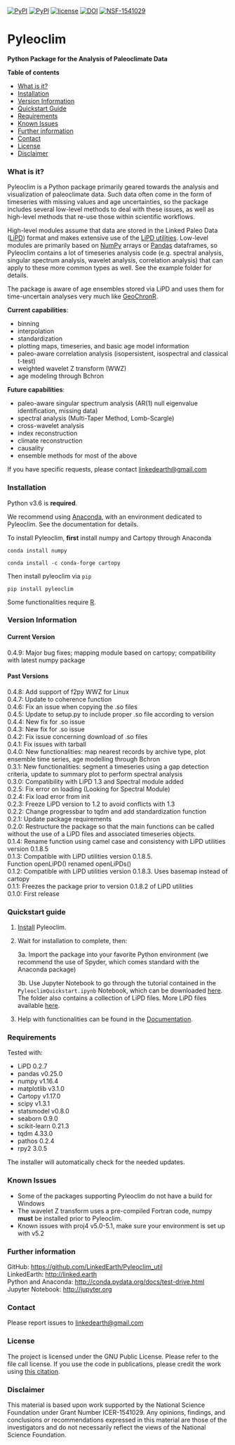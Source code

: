 <!---[![PyPI](https://img.shields.io/pypi/dm/pyleoclim.svg)](https://pypi.python.org/pypi/Pyleoclim)-->
[![PyPI](https://img.shields.io/pypi/v/pyleoclim.svg)]()
[![PyPI](https://img.shields.io/badge/python-3.6-yellow.svg)]()
[![license](https://img.shields.io/github/license/linkedearth/Pyleoclim_util.svg)]()
[![DOI](https://zenodo.org/badge/59611213.svg)](https://zenodo.org/badge/latestdoi/59611213)
[![NSF-1541029](https://img.shields.io/badge/NSF-1541029-blue.svg)](https://nsf.gov/awardsearch/showAward?AWD_ID=1541029)

# Pyleoclim

**Python Package for the Analysis of Paleoclimate Data**

**Table of contents**

* [What is it?](#what)
* [Installation](#install)
* [Version Information](#version)
* [Quickstart Guide](#quickstart)
* [Requirements](#req)
* [Known Issues](#issues)
* [Further information](#further_info)
* [Contact](#contact)
* [License](#license)
* [Disclaimer](#disclaimer)

### <a name = "what">What is it?</a>

Pyleoclim is a Python package primarily geared towards the analysis and visualization of paleoclimate data. Such data often come in the form of timeseries with missing values and age uncertainties, so the package includes several low-level methods to deal with these issues, as well as high-level methods that re-use those within scientific workflows.

High-level modules assume that data are stored in the Linked Paleo Data ([LiPD](http://www.clim-past.net/12/1093/2016/)) format and makes extensive use of the [LiPD utilities](http://nickmckay.github.io/LiPD-utilities/). Low-level modules are primarily based on [NumPy](http://www.numpy.org) arrays or [Pandas](https://pandas.pydata.org) dataframes, so Pyleoclim contains a lot of timeseries analysis code (e.g. spectral analysis, singular spectrum analysis, wavelet analysis, correlation analysis) that can apply to these more common types as well. See the example folder for details.

The package is aware of age ensembles stored via LiPD and uses them for time-uncertain analyses very much like [GeoChronR](http://nickmckay.github.io/GeoChronR/).

**Current capabilities**:
 - binning
 - interpolation
 - standardization
 - plotting maps, timeseries, and basic age model information
 - paleo-aware correlation analysis (isopersistent, isospectral and classical t-test)
 - weighted wavelet Z transform (WWZ)
 - age modeling through Bchron

**Future capabilities**:
 - paleo-aware singular spectrum analysis (AR(1) null eigenvalue identification, missing data)
 - spectral analysis (Multi-Taper Method, Lomb-Scargle)
 - cross-wavelet analysis
 - index reconstruction
 - climate reconstruction
 - causality
 - ensemble methods for most of the above

If you have specific requests, please contact linkedearth@gmail.com

### <a name = "install"> Installation </a>

Python v3.6 is **required**.

We recommend using [Anaconda](https://www.anaconda.com/distribution/), with an environment dedicated to Pyleoclim. See the documentation for details.

To install Pyleoclim, **first** install numpy and Cartopy through Anaconda
```
conda install numpy
```

```
conda install -c conda-forge cartopy
```
Then install pyleoclim via `pip`
```
pip install pyleoclim
```

Some functionalities require [R](https://www.r-project.org/about.html).

### <a name = "version">Version Information</a>

#### Current Version
0.4.9: Major bug fixes; mapping module based on cartopy; compatibility with latest numpy package  

#### Past Versions
0.4.8: Add support of f2py WWZ for Linux  
0.4.7: Update to coherence function  
0.4.6: Fix an issue when copying the .so files  
0.4.5: Update to setup.py to include proper .so file according to version  
0.4.4: New fix for .so issue  
0.4.3: New fix for .so issue  
0.4.2: Fix issue concerning download of .so files  
0.4.1: Fix issues with tarball  
0.4.0: New functionalities: map nearest records by archive type, plot ensemble  time series, age modelling through Bchron  
0.3.1: New functionalities: segment a timeseries using a gap detection   criteria, update to summary plot to perform spectral analysis  
0.3.0: Compatibility with LiPD 1.3 and Spectral module added  
0.2.5: Fix error on loading (Looking for Spectral Module)  
0.2.4: Fix load error from init  
0.2.3: Freeze LiPD version to 1.2 to avoid conflicts with 1.3  
0.2.2: Change progressbar to tqdm and add standardization function  
0.2.1: Update package requirements  
0.2.0: Restructure the package so that the main functions can be called without the use of a LiPD files and associated timeseries objects.  
0.1.4: Rename function using camel case and consistency with LiPD utilities version 0.1.8.5  
0.1.3: Compatible with LiPD utilities version 0.1.8.5.  
Function openLiPD() renamed openLiPDs()  
0.1.2: Compatible with LiPD utilities version 0.1.8.3. Uses basemap instead of cartopy  
0.1.1: Freezes the package prior to version 0.1.8.2 of LiPD utilities  
0.1.0: First release  

### <a name ="quickstart"> Quickstart guide </a>

1. [Install](#install) Pyleoclim.

3. Wait for installation to complete, then:

    3a. Import the package into your favorite Python environment (we recommend the use of Spyder, which comes standard with the Anaconda package)

    3b. Use Jupyter Notebook to go through the tutorial contained in the `PyleoclimQuickstart.ipynb` Notebook, which can be downloaded [here](https://github.com/LinkedEarth/Pyleoclim_util/tree/master/Example). The folder also contains a collection of LiPD files. More LiPD files available [here](http://wiki.linked.earth).

4. Help with functionalities can be found in the [Documentation](http://linkedearth.github.io/Pyleoclim_util/).

### <a name="req">Requirements</a>
Tested with:

- LiPD 0.2.7
- pandas v0.25.0
- numpy v1.16.4
- matplotlib v3.1.0
- Cartopy v1.17.0
- scipy v1.3.1
- statsmodel v0.8.0
- seaborn 0.9.0
- scikit-learn 0.21.3
- tqdm 4.33.0
- pathos 0.2.4
- rpy2 3.0.5

The installer will automatically check for the needed updates.

### <a name='issues'> Known Issues</a>

* Some of the packages supporting Pyleoclim do not have a build for Windows
* The wavelet Z transform uses a pre-compiled Fortran code, numpy **must** be installed prior to Pyleoclim. 
* Known issues with proj4 v5.0-5.1, make sure your environment is set up with v5.2

### <a name="further_info">Further information</a>

GitHub: https://github.com/LinkedEarth/Pyleoclim_util  
LinkedEarth: http://linked.earth  
Python and Anaconda: http://conda.pydata.org/docs/test-drive.html  
Jupyter Notebook: http://jupyter.org

### <a name = "contact"> Contact </a>

Please report issues to <linkedearth@gmail.com>

### <a name ="license"> License </a>

The project is licensed under the GNU Public License. Please refer to the file call license.
If you use the code in publications, please credit the work using [this citation](https://zenodo.org/record/1212692#.WsaZ7maZNE4).


### <a name = "disclaimer"> Disclaimer </a>

This material is based upon work supported by the National Science Foundation under Grant Number ICER-1541029. Any opinions, findings, and conclusions or recommendations expressed in this material are those of the investigators and do not necessarily reflect the views of the National Science Foundation.
